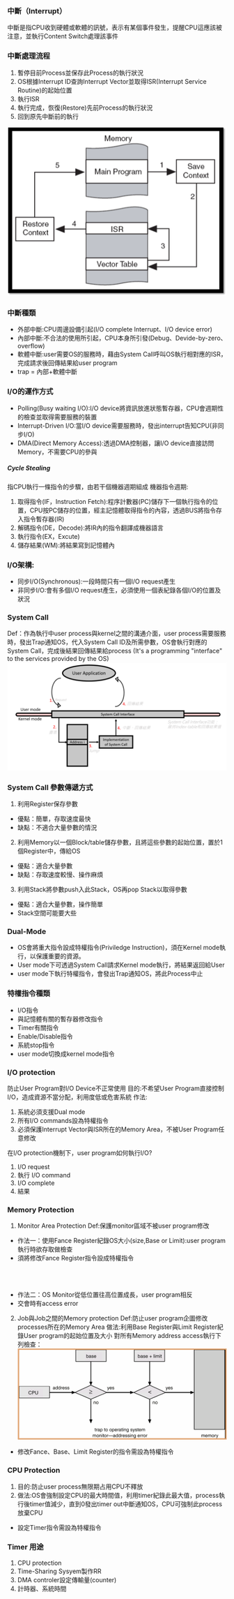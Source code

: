 ### 中斷（Interrupt）
中斷是指CPU收到硬體或軟體的訊號，表示有某個事件發生，提醒CPU這應該被注意，並執行Content Switch處理該事件

### 中斷處理流程
1. 暫停目前Process並保存此Process的執行狀況
2. OS根據Interrupt ID查詢Interrupt Vector並取得ISR(Interrupt Service Routine)的起始位置
3. 執行ISR
4. 執行完成，恢復(Restore)先前Process的執行狀況
5. 回到原先中斷前的執行

![](assets/markdown-img-paste-20210821140731117.png)

### 中斷種類
* 外部中斷:CPU周邊設備引起(I/O complete Interrupt、I/O device error)
* 內部中斷:不合法的使用所引起，CPU本身所引發(Debug、Devide-by-zero、overflow)
* 軟體中斷:user需要OS的服務時，藉由System Call呼叫OS執行相對應的ISR，完成請求後回傳結果給user program
* trap = 內部+軟體中斷

### I/O的運作方式
* Polling(Busy waiting I/O):I/O device將資訊放進狀態暫存器，CPU會週期性的檢查並取得需要服務的裝置
* Interrupt-Driven I/O:當I/O device需要服務時，發出interrupt告知CPU(非同步I/O)
* DMA(Direct Memory Access):透過DMA控制器，讓I/O device直接訪問Memory，不需要CPU的參與

##### Cycle Stealing
指CPU執行一條指令的步驟，由若干個機器週期組成
機器指令週期:
  1. 取得指令(IF，Instruction Fetch):程序計數器(PC)儲存下一個執行指令的位置，CPU按PC儲存的位置，經主記憶體取得指令的內容，透過BUS將指令存入指令暫存器(IR)
  2. 解碼指令(DE，Decode):將IR內的指令翻譯成機器語言
  3. 執行指令(EX，Excute)
  4. 儲存結果(WM):將結果寫到記憶體內

### I/O架構:
* 同步I/O(Synchronous):一段時間只有一個I/O request產生
* 非同步I/O:會有多個I/O request產生，必須使用一個表紀錄各個I/O的位置及狀況
### System Call
Def：作為執行中user process與kernel之間的溝通介面，user process需要服務時，發出Trap通知OS，代入System Call ID及所需參數，OS會執行對應的System Call，完成後結果回傳結果給process
(It's a programming "interface" to the services provided by the OS)
![](assets/markdown-img-paste-20210824213048472.png)
### System Call 參數傳遞方式
1. 利用Register保存參數
* 優點：簡單，存取速度最快
* 缺點：不適合大量參數的情況
2. 利用Memory以一個Block/table儲存參數，且將這些參數的起始位置，置於1個Register中，傳給OS
* 優點：適合大量參數
* 缺點：存取速度較慢、操作麻煩
3. 利用Stack將參數push入此Stack，OS再pop Stack以取得參數
* 優點：適合大量參數，操作簡單
* Stack空間可能要大些
### Dual-Mode
* OS會將重大指令設成特權指令(Priviledge Instruction)，須在Kernel mode執行，以保護重要的資源。
* User mode下可透過System Call請求Kernel mode執行，將結果返回給User
* user mode下執行特權指令，會發出Trap通知OS，將此Process中止
### 特權指令種類
* I/O指令
* 與記憶體有關的暫存器修改指令
* Timer有關指令
* Enable/Disable指令
* 系統stop指令
* user mode切換成kernel mode指令

### I/O protection
防止User Program對I/O Device不正常使用
目的:不希望User Program直接控制I/O，造成資源不當分配，利用度低或危害系統
作法:
1. 系統必須支援Dual mode
2. 所有I/O commands設為特權指令
3. 必須保護Interrupt Vector與ISR所在的Memory Area，不被User Program任意修改

在I/O protection機制下，user program如何執行I/O?
1. I/O request
2. 執行 I/O command
3. I/O complete
4. 結果

### Memory Protection
1. Monitor Area Protection
Def:保護monitor區域不被user program修改
  * 作法一：使用Fance Register紀錄OS大小(size,Base or Limit):user program執行時欲存取做檢查
  * 須將修改Fance Register指令設成特權指令
### 　
  * 作法二：OS Monitor從低位置往高位置成長，user program相反
  * 交會時有access error

2. Job與Job之間的Memory protection
Def:防止user program企圖修改processes所在的Memory Area
做法:利用Base Register與Limit Register紀錄User program的起始位置及大小
對所有Memory address access執行下列檢查：
![](assets/markdown-img-paste-20210822215546612.png)
* 修改Fance、Base、Limit Register的指令需設為特權指令

### CPU Protection
1. 目的:防止user process無限期占用CPU不釋放
2. 做法:OS會強制設定CPU的最大時間值，利用timer紀錄此最大值，process執行後timer值減少，直到0發出timer out中斷通知OS，CPU可強制此process放棄CPU
* 設定Timer指令需設為特權指令

### Timer 用途
1. CPU protection
2. Time-Sharing Sysyem製作RR
3. DMA controler設定傳輸量(counter)
4. 計時器、系統時間
